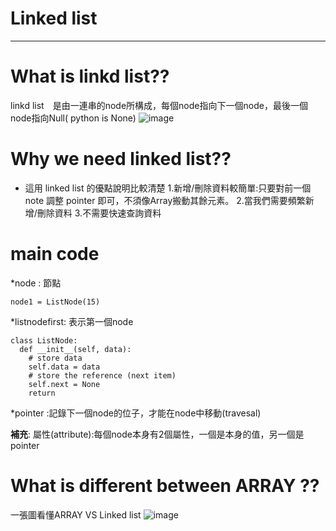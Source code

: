# Linked list
_____________________________________

# What is linkd list??
linkd list　是由一連串的node所構成，每個node指向下一個node，最後一個node指向Null( python is None)
![image](https://github.com/weberliao/Data-structure-and-Algorithm/blob/README.md/linked.png)

# Why we need linked list??
* 這用 linked list 的優點說明比較清楚
    1.新增/刪除資料較簡單:只要對前一個 note 調整 pointer 即可，不須像Array搬動其餘元素。
    2.當我們需要頻繁新增/刪除資料
    3.不需要快速查詢資料
#  main code

*node : 節點
```python=
node1 = ListNode(15)
```  
*listnodefirst: 表示第一個node
```python=
class ListNode:
  def __init__(self, data): 
    # store data
    self.data = data
    # store the reference (next item)
    self.next = None
    return
 ```  
*pointer :記錄下一個node的位子，才能在node中移動(travesal)

**補充**: 屬性(attribute):每個node本身有2個屬性，一個是本身的值，另一個是pointer

# What is different between ARRAY ??

一張圖看懂ARRAY VS Linked list
![image](https://github.com/weberliao/Data-structure-and-Algorithm/blob/README.md/differ.png)
